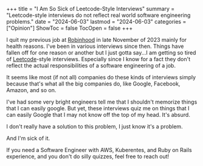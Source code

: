 +++
title = "I Am So Sick of Leetcode-Style Interviews"
summary = "Leetcode-style interviews do not reflect real world software engineering problems."
date = "2024-06-03"
lastmod = "2024-06-03"
categories = ["Opinion"]
ShowToc = false
TocOpen = false
+++

I quit my previous job at [Robinhood](https://robinhood.com/) in late November of 2023 mainly for health reasons. I've been in various interviews since then. Things have fallen off for one reason or another but I just gotta say...I am getting so tired of [Leetcode](https://leetcode.com/problemset/)-style interviews. Especially since I know for a fact they don't reflect the actual responsibilities of a software engineering of a job.

It seems like most (if not all) companies do these kinds of interviews simply because that's what all the big companies do, like Google, Facebook, Amazon, and so on.

I've had some very bright engineers tell me that I shouldn't memorize things that I can easily google. But yet, these interviews quiz me on things that I can easily Google that I may not know off the top of my head. It's absurd.

I don't really have a solution to this problem, I just know it's a problem.

And I'm sick of it.

If you need a Software Engineer with AWS, Kuberentes, and Ruby on Rails experience, and you don't do silly quizzes, feel free to reach out!
